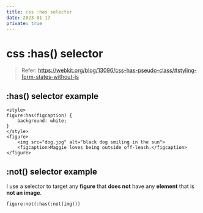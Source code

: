 ```yaml
---
title: css :has selector
date: 2023-01-17
private: true
---
```

# css :has() selector
> Refer: https://webkit.org/blog/13096/css-has-pseudo-class/#styling-form-states-without-js

## :has() selector example

    <style>
    figure:has(figcaption) {
        background: white;
    }
    </style>
    <figure>
        <img src="dog.jpg" alt="black dog smiling in the sun">
        <figcaption>Maggie loves being outside off-leash.</figcaption>
    </figure>

## :not() selector example
I use a selector to target any **figure** that **does not** have any **element** that is **not an image**.

    figure:not(:has(:not(img)))
